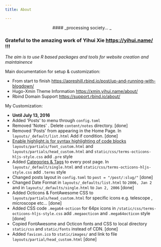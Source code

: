 ```yaml
---
title: About

---
```


<center>
#### _processing society... <i class="octicon octicon-watch"></i>_
</center>

### Grateful to the amazing work of Yihui Xie https://yihui.name/ !!!

_The aim is to use R based packages and tools for website creation and maintainence_

Main documentation for setup & customization:

* From start to finish https://apreshill.rbind.io/post/up-and-running-with-blogdown/
* Hugo-Xmin Theme Information https://xmin.yihui.name/about/
* Rbind Domain Support https://support.rbind.io/about/

My Customization:

* __Until July 13, 2016__
* Added 'Posts' to menu through `config.toml`
* Removed 'Notes' . Delete `content/notes` directory. [done]
* Removed 'Posts' from appearing in the Home Page. In `layouts/_default/list.html` Add if condition. [done]
* [Enable highlight.js for syntax highlighting of code blocks](https://github.com/yihui/hugo-xmin/pull/5)  `layouts/partials/foot_custom.html` and `layouts/partials/head_custom.html` and `static/css/terms-octicons-hljs-style.css` add `.pre` style
* Added [Categories & Tags](https://github.com/yihui/hugo-xmin/commit/f1e3a90489ec61d903429a582a058b8a1b4d7093) to every post page. In `layouts/_default/single.html` and `static/css/terms-octicons-hljs-style.css` add `.terms` style
* Changed posts layout in `config.toml` to `post = "/post/:slug/"` [done]
* Changed Date Format in `layouts/_defaults/list.html` to `2006, Jan 2` and in  `layouts/_defaults/single.html` to `Jan 2, 2006` [done]
* Added Octicons & FontAwesome CSS to `layouts/partials/head_custom.html` for specific icons e.g. telescope <i class="octicon octicon-telescope"></i> , microscope <i class="octicon octicon-microscope"></i> etc... [done]
* Added CSS code `.mega64-octicon` for 64px icons in `/static/css/terms-octicons-hljs-style.css` add `.megaocticon` and `.mega64octicon` style [done]
* Copied FontAwesome and Octicon fonts and CSS to local directory `static/css` and `static/fonts` instead of CDN. [done]
* Added `favicon.ico` to `static/images/` and link to file `layouts/partial/head_custom.html` [done]